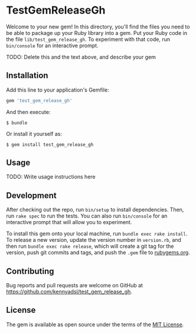 # TestGemReleaseGh

Welcome to your new gem! In this directory, you'll find the files you need to be able to package up your Ruby library into a gem. Put your Ruby code in the file `lib/test_gem_release_gh`. To experiment with that code, run `bin/console` for an interactive prompt.

TODO: Delete this and the text above, and describe your gem

## Installation

Add this line to your application's Gemfile:

```ruby
gem 'test_gem_release_gh'
```

And then execute:

    $ bundle

Or install it yourself as:

    $ gem install test_gem_release_gh

## Usage

TODO: Write usage instructions here

## Development

After checking out the repo, run `bin/setup` to install dependencies. Then, run `rake spec` to run the tests. You can also run `bin/console` for an interactive prompt that will allow you to experiment.

To install this gem onto your local machine, run `bundle exec rake install`. To release a new version, update the version number in `version.rb`, and then run `bundle exec rake release`, which will create a git tag for the version, push git commits and tags, and push the `.gem` file to [rubygems.org](https://rubygems.org).

## Contributing

Bug reports and pull requests are welcome on GitHub at https://github.com/kennyadsl/test_gem_release_gh.

## License

The gem is available as open source under the terms of the [MIT License](https://opensource.org/licenses/MIT).
